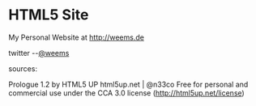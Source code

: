 HTML5 Site
===

My Personal Website at http://weems.de<br>

twitter --<a href="http://twitter.com/weems">@weems</a>

sources:

Prologue 1.2 by HTML5 UP
html5up.net | @n33co
Free for personal and commercial use under the CCA 3.0 license (http://html5up.net/license)
